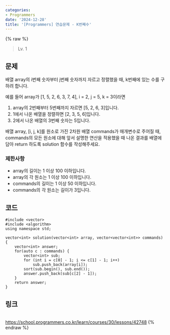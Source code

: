 ```yaml
---
categories:
- Programmers
date: '2024-12-28'
title: '[Programmers] 연습문제 - K번째수'
---
```


{% raw %}
> Lv. 1<br>

## 문제
배열 array의 i번째 숫자부터 j번째 숫자까지 자르고 정렬했을 때, k번째에 있는 수를 구하려 합니다.

예를 들어 array가 [1, 5, 2, 6, 3, 7, 4], i = 2, j = 5, k = 3이라면

1.  array의 2번째부터 5번째까지 자르면 [5, 2, 6, 3]입니다.
2.  1에서 나온 배열을 정렬하면 [2, 3, 5, 6]입니다.
3.  2에서 나온 배열의 3번째 숫자는 5입니다.

배열 array, [i, j, k]를 원소로 가진 2차원 배열 commands가 매개변수로 주어질 때, commands의 모든 원소에 대해 앞서 설명한 연산을 적용했을 때 나온 결과를 배열에 담아 return 하도록 solution 함수를 작성해주세요.

### 제한사항
-   array의 길이는 1 이상 100 이하입니다.
-   array의 각 원소는 1 이상 100 이하입니다.
-   commands의 길이는 1 이상 50 이하입니다.
-   commands의 각 원소는 길이가 3입니다.

## 코드
```
#include <vector>
#include <algorithm>
using namespace std;

vector<int> solution(vector<int> array, vector<vector<int>> commands) {
    vector<int> answer;
    for(auto c : commands) {
        vector<int> sub;
        for (int i = c[0] - 1; i <= c[1] - 1; i++)
            sub.push_back(array[i]);
        sort(sub.begin(), sub.end());
        answer.push_back(sub[c[2] - 1]);
    }
    return answer;
}
```

## 링크
<br>https://school.programmers.co.kr/learn/courses/30/lessons/42748
{% endraw %}